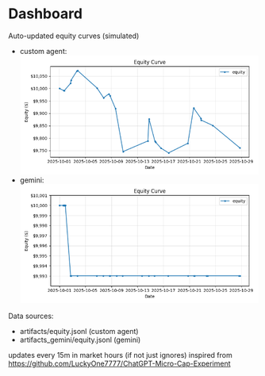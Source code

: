# Dashboard

Auto-updated equity curves (simulated)

- custom agent: ![Equity Curve](artifacts/equity.png?v=54befa8)
- gemini: ![Equity Curve (Gemini)](artifacts_gemini/equity.png?v=54befa8)

Data sources:
- artifacts/equity.jsonl (custom agent)
- artifacts_gemini/equity.jsonl (gemini)

updates every 15m in market hours (if not just ignores)
inspired from https://github.com/LuckyOne7777/ChatGPT-Micro-Cap-Experiment